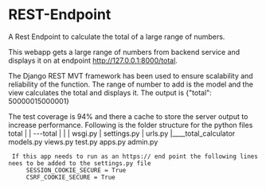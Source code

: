# REST-Endpoint
A Rest Endpoint to calculate the total of a large range of numbers.

This webapp gets  a large range of numbers from backend service and displays it on at endpoint http://127.0.0.1:8000/total.

  
     
The Django REST MVT framework has been used to ensure scalability and reliability of the function.
The range of number to add is the model and the view calculates the total and displays it.
The output is 
{"total": 50000015000001}

The test coverage is 94% and there a cache to store the server output to increase performance.
Following is the folder structure for the python files
total
|
|
---total
|     |
|     wsgi.py
|      settings.py
|      urls.py
|____total_calculator
     models.py
     views.py
     test.py
     apps.py
     admin.py
     
     If this app needs to run as an https:// end point the following lines nees to be added to the settings.py file
         SESSION_COOKIE_SECURE = True
         CSRF_COOKIE_SECURE = True
